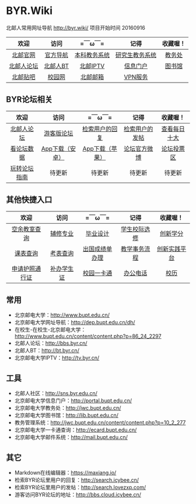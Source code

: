 # BYR.Wiki
北邮人常用网址导航 http://byr.wiki/ 项目开始时间 20160916


|欢迎|访问|=￣ω￣=|记得|收藏喔！|
|:-:|:-:|:-:|:-:|:-:|
|[北邮官网](http://www.bupt.edu.cn/)|[官方导航](http://dep.bupt.edu.cn/dh/)|[本科教务系统](http://jwxt.bupt.edu.cn/)|[研究生教务系统](http://yjxt.bupt.edu.cn/)|[教务处](http://jwc.bupt.edu.cn/)|
|[北邮人论坛](https://bbs.byr.cn/)|[北邮人BT](http://bt.byr.cn/)|[北邮IPTV](http://tv.byr.cn/)|[信息门户](http://my.bupt.edu.cn)|[图书馆](http://lib.bupt.edu.cn/)|
|[北邮贴吧](http://tieba.baidu.com/f?kw=%B1%B1%BE%A9%D3%CA%B5%E7%B4%F3%D1%A7)|[校园网](http://nic.bupt.edu.cn/)|[北邮邮箱](http://mail.bupt.edu.cn/)|[VPN服务](http://nic.bupt.edu.cn/list/list.php?p=3_24_1)|||






## BYR论坛相关
|欢迎|访问|=￣ω￣=|记得|收藏喔！|
|:-:|:-:|:-:|:-:|:-:|
|[北邮人论坛](https://bbs.byr.cn/#!default)|[游客版论坛](http://bbs.cloud.icybee.cn)|[检索用户的回复](http://search.icybee.cn/)|[检索用户的发帖](http://search.lovezxp.com/)|[查看每日十大](http://bbss.zhengzi.me/)|
|[看论坛数据](https://bbs.byr.cn/#!elite/path?v=/bbslists)|[App下载（安卓）](http://android.myapp.com/myapp/detail.htm?apkName=cn.byr.bbs.app)|[App下载（苹果）](https://itunes.apple.com/cn/app/bei-you-ren-lun-tan-bei-you/id1115232927?mt=8)|[论坛官方微博](http://weibo.com/byrbbs)|[论坛投票区](https://bbs.byr.cn/#!vote)|
|[玩转论坛指南](https://bbs.byr.cn/#!article/Talking/5852307)|待更新|待更新|待更新|待更新|待更新|




## 其他快捷入口
|欢迎|访问|=￣ω￣=|记得|收藏喔！|
|:-:|:-:|:-:|:-:|:-:|
|[空余教室查询](http://jwc.bupt.edu.cn/content/content.php?p=10_2_235)|[辅修专业](http://jwc.bupt.edu.cn/list/list.php?p=7_50_1)|[毕业设计](http://jwc.bupt.edu.cn/list/list.php?p=9_38_1)|[学生校际选修](http://www.xueyuanlu.cn/)|[创新学分](http://jwc.bupt.edu.cn/list/list.php?p=9_39_1)|
|[课表查询](http://jwc.bupt.edu.cn/list/list.php?p=4_34_1)|[考表查询](http://jwc.bupt.edu.cn/list/list.php?p=4_35_1)|[出国成绩单办理](http://jwc.bupt.edu.cn/content/content.php?p=5_27_65)|[教学事务流程](http://jwc.bupt.edu.cn/content/content.php?p=5_68_111)|[创新实践平台](http://cslab.bupt.edu.cn/innovation/)|
|[申请护照通行证](http://xsc.bupt.edu.cn/content/content.php?p=27_26_48)|[补办学生证](http://xsc.bupt.edu.cn/content/content.php?p=27_26_48)|[校园一卡通](http://ecard.bupt.edu.cn/)|[办公电话](http://www.bupt.edu.cn/content/content.php?p=6_9_79)|[校历](http://www.bupt.edu.cn/content/content.php?p=6_10_80)






## 常用


* 北京邮电大学：http://www.bupt.edu.cn/
* 北京邮电大学网址导航：http://dep.bupt.edu.cn/dh/
* 在校生-在校生-北京邮电大学：http://www.bupt.edu.cn/content/content.php?p=86_24_2297
* 北邮人论坛：http://bbs.byr.cn/
* 北邮人BT：http://bt.byr.cn/
* 北京邮电大学IPTV：http://tv.byr.cn/

## 工具

* 北邮人社区：http://sns.byr.edu.cn/
* 北京邮电大学信息门户：http://portal.bupt.edu.cn/
* 北京邮电大学教务处：http://jwc.bupt.edu.cn/
* 北京邮电大学图书馆：http://lib.bupt.edu.cn/
* 教务管理系统：http://jwc.bupt.edu.cn/content/content.php?p=10_2_277
* 北京邮电大学一卡通查询：http://ecard.bupt.edu.cn/
* 北京邮电大学邮件系统：http://mail.bupt.edu.cn/

## 其它

* Markdown在线编辑器：https://maxiang.io/
* 检索BYR论坛里用户的回复：http://search.icybee.cn/
* 检索BYR论坛里用户的发帖：http://search.lovezxp.com/
* 游客访问BYR论坛的地址：http://bbs.cloud.icybee.cn/

